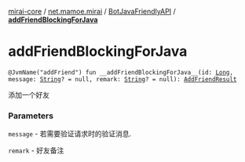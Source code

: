 [mirai-core](../../index.md) / [net.mamoe.mirai](../index.md) / [BotJavaFriendlyAPI](index.md) / [__addFriendBlockingForJava__](./__add-friend-blocking-for-java__.md)

# __addFriendBlockingForJava__

`@JvmName("addFriend") fun __addFriendBlockingForJava__(id: `[`Long`](https://kotlinlang.org/api/latest/jvm/stdlib/kotlin/-long/index.html)`, message: `[`String`](https://kotlinlang.org/api/latest/jvm/stdlib/kotlin/-string/index.html)`? = null, remark: `[`String`](https://kotlinlang.org/api/latest/jvm/stdlib/kotlin/-string/index.html)`? = null): `[`AddFriendResult`](../../net.mamoe.mirai.data/-add-friend-result/index.md)

添加一个好友

### Parameters

`message` - 若需要验证请求时的验证消息.

`remark` - 好友备注